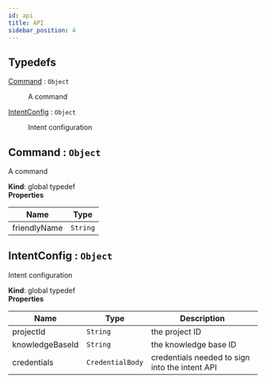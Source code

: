 ```yaml
---
id: api
title: API
sidebar_position: 4
---
```

## Typedefs

<dl>
<dt><a href="#Command">Command</a> : <code>Object</code></dt>
<dd><p>A command</p>
</dd>
<dt><a href="#IntentConfig">IntentConfig</a> : <code>Object</code></dt>
<dd><p>Intent configuration</p>
</dd>
</dl>

<a name="Command"></a>

## Command : <code>Object</code>
A command

**Kind**: global typedef  
**Properties**

| Name | Type |
| --- | --- |
| friendlyName | <code>String</code> | 

<a name="IntentConfig"></a>

## IntentConfig : <code>Object</code>
Intent configuration

**Kind**: global typedef  
**Properties**

| Name | Type | Description |
| --- | --- | --- |
| projectId | <code>String</code> | the project ID |
| knowledgeBaseId | <code>String</code> | the knowledge base ID |
| credentials | <code>CredentialBody</code> | credentials needed to sign into the intent API |
